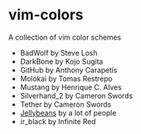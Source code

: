 # vim-colors

A collection of vim color schemes

- BadWolf by Steve Losh
- DarkBone by Kojo Sugita
- GitHub by Anthony Carapetis
- Molokai by Tomas Restrepo
- Mustang by Henrique C. Alves
- Silverhand_2 by Cameron Swords
- Tether by Cameron Swords
- [Jellybeans](github.com/nanotech/jellybeans.vim) by a lot of people
- ir_black by Infinite Red
